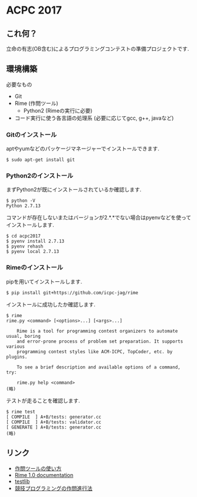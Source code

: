 # ACPC 2017
## これ何？
立命の有志(OB含む)によるプログラミングコンテストの準備プロジェクトです.

## 環境構築
必要なもの

* Git
* Rime (作問ツール)
  * Python2 (Rimeの実行に必要)
* コード実行に使う各言語の処理系 (必要に応じてgcc, g++, javaなど)

### Gitのインストール
aptやyumなどのパッケージマネージャーでインストールできます.
```
$ sudo apt-get install git
```

### Python2のインストール
まずPython2が既にインストールされているか確認します.
```
$ python -V
Python 2.7.13
```
コマンドが存在しないまたはバージョンが2.\*.\*でない場合はpyenvなどを使ってインストールします.
```
$ cd acpc2017
$ pyenv install 2.7.13
$ pyenv rehash
$ pyenv local 2.7.13
```

### Rimeのインストール
pipを用いてインストールします.

```
$ pip install git+https://github.com/icpc-jag/rime
```

インストールに成功したか確認します.
```
$ rime
rime.py <command> [<options>...] [<args>...]

    Rime is a tool for programming contest organizers to automate usual, boring
    and error-prone process of problem set preparation. It supports various
    programming contest styles like ACM-ICPC, TopCoder, etc. by plugins.

    To see a brief description and available options of a command, try:

    rime.py help <command>
(略)
```


テストが走ることを確認します.
```
$ rime test
[ COMPILE  ] A+B/tests: generator.cc
[ COMPILE  ] A+B/tests: validator.cc
[ GENERATE ] A+B/tests: generator.cc
(略)
```

## リンク

- [作問ツールの使い方](https://drive.google.com/file/d/0B8nawKhBgu7IV0hTcnNMUEhqb2c/view?usp=sharing)
- [Rime 1.0 documentation](http://rime.readthedocs.io/ja/latest/)
- [testlib](http://codeforces.com/testlib)
- [競技プログラミングの作問進行法](http://itohjam.hatenablog.com/entry/2014/12/02/214019)
